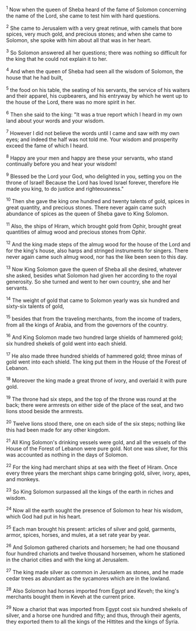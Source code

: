 <sup>1</sup> 
Now when the queen of Sheba heard of the fame of Solomon concerning the name of the Lord, she came to test him with hard questions. 

<sup>2</sup> 
She came to Jerusalem with a very great retinue, with camels that bore spices, very much gold, and precious stones; and when she came to Solomon, she spoke with him about all that was in her heart. 

<sup>3</sup> 
So Solomon answered all her questions; there was nothing so difficult for the king that he could not explain it to her. 

<sup>4</sup> 
And when the queen of Sheba had seen all the wisdom of Solomon, the house that he had built, 

<sup>5</sup> 
the food on his table, the seating of his servants, the service of his waiters and their apparel, his cupbearers, and his entryway by which he went up to the house of the Lord, there was no more spirit in her. 

<sup>6</sup> 
Then she said to the king: "It was a true report which I heard in my own land about your words and your wisdom. 

<sup>7</sup> 
However I did not believe the words until I came and saw with my own eyes; and indeed the half was not told me. Your wisdom and prosperity exceed the fame of which I heard. 

<sup>8</sup> 
Happy are your men and happy are these your servants, who stand continually before you and hear your wisdom! 

<sup>9</sup> 
Blessed be the Lord your God, who delighted in you, setting you on the throne of Israel! Because the Lord has loved Israel forever, therefore He made you king, to do justice and righteousness." 

<sup>10</sup> 
Then she gave the king one hundred and twenty talents of gold, spices in great quantity, and precious stones. There never again came such abundance of spices as the queen of Sheba gave to King Solomon. 

<sup>11</sup> 
Also, the ships of Hiram, which brought gold from Ophir, brought great quantities of almug wood and precious stones from Ophir. 

<sup>12</sup> 
And the king made steps of the almug wood for the house of the Lord and for the king's house, also harps and stringed instruments for singers. There never again came such almug wood, nor has the like been seen to this day. 

<sup>13</sup> 
Now King Solomon gave the queen of Sheba all she desired, whatever she asked, besides what Solomon had given her according to the royal generosity. So she turned and went to her own country, she and her servants.

<sup>14</sup> 
The weight of gold that came to Solomon yearly was six hundred and sixty-six talents of gold, 

<sup>15</sup> 
besides that from the traveling merchants, from the income of traders, from all the kings of Arabia, and from the governors of the country. 

<sup>16</sup> 
And King Solomon made two hundred large shields of hammered gold; six hundred shekels of gold went into each shield. 

<sup>17</sup> 
He also made three hundred shields of hammered gold; three minas of gold went into each shield. The king put them in the House of the Forest of Lebanon. 

<sup>18</sup> 
Moreover the king made a great throne of ivory, and overlaid it with pure gold. 

<sup>19</sup> 
The throne had six steps, and the top of the throne was round at the back; there were armrests on either side of the place of the seat, and two lions stood beside the armrests. 

<sup>20</sup> 
Twelve lions stood there, one on each side of the six steps; nothing like this had been made for any other kingdom. 

<sup>21</sup> 
All King Solomon's drinking vessels were gold, and all the vessels of the House of the Forest of Lebanon were pure gold. Not one was silver, for this was accounted as nothing in the days of Solomon. 

<sup>22</sup> 
For the king had merchant ships at sea with the fleet of Hiram. Once every three years the merchant ships came bringing gold, silver, ivory, apes, and monkeys. 

<sup>23</sup> 
So King Solomon surpassed all the kings of the earth in riches and wisdom. 

<sup>24</sup> 
Now all the earth sought the presence of Solomon to hear his wisdom, which God had put in his heart. 

<sup>25</sup> 
Each man brought his present: articles of silver and gold, garments, armor, spices, horses, and mules, at a set rate year by year. 

<sup>26</sup> 
And Solomon gathered chariots and horsemen; he had one thousand four hundred chariots and twelve thousand horsemen, whom he stationed in the chariot cities and with the king at Jerusalem. 

<sup>27</sup> 
The king made silver as common in Jerusalem as stones, and he made cedar trees as abundant as the sycamores which are in the lowland. 

<sup>28</sup> 
Also Solomon had horses imported from Egypt and Keveh; the king's merchants bought them in Keveh at the current price. 

<sup>29</sup> 
Now a chariot that was imported from Egypt cost six hundred shekels of silver, and a horse one hundred and fifty; and thus, through their agents, they exported them to all the kings of the Hittites and the kings of Syria.